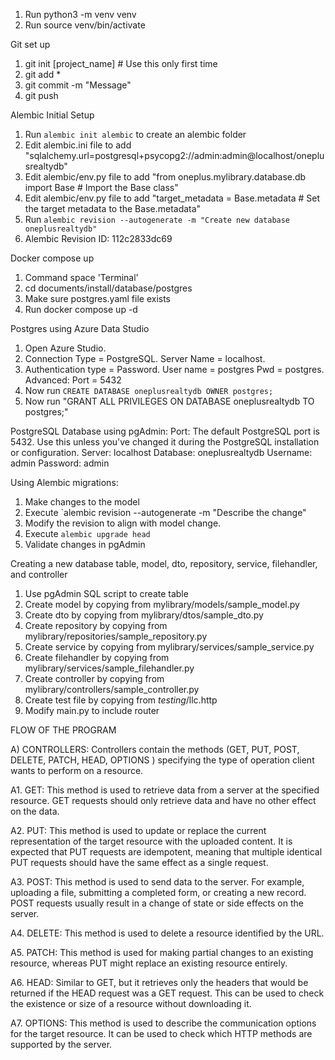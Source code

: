 1. Run python3 -m venv venv
2. Run source venv/bin/activate

Git set up

1. git init [project_name] # Use this only first time
2. git add \*
3. git commit -m "Message"
4. git push

Alembic Initial Setup

1. Run `alembic init alembic` to create an alembic folder
2. Edit alembic.ini file to add "sqlalchemy.url=postgresql+psycopg2://admin:admin@localhost/oneplusrealtydb"
3. Edit alembic/env.py file to add "from oneplus.mylibrary.database.db import Base # Import the Base class"
4. Edit alembic/env.py file to add "target_metadata = Base.metadata # Set the target metadata to the Base.metadata"
5. Run `alembic revision --autogenerate -m "Create new database oneplusrealtydb"`
6. Alembic Revision ID: 112c2833dc69

Docker compose up

1. Command space 'Terminal'
2. cd documents/install/database/postgres
3. Make sure postgres.yaml file exists
4. Run docker compose up -d

Postgres using Azure Data Studio

1. Open Azure Studio.
2. Connection Type = PostgreSQL. Server Name = localhost.
3. Authentication type = Password. User name = postgres Pwd = postgres. Advanced: Port = 5432
4. Now run `CREATE DATABASE oneplusrealtydb OWNER postgres;`
5. Now run "GRANT ALL PRIVILEGES ON DATABASE oneplusrealtydb TO postgres;"

PostgreSQL Database using pgAdmin:
Port: The default PostgreSQL port is 5432. Use this unless you've changed it during the PostgreSQL installation or configuration.
Server: localhost
Database: oneplusrealtydb
Username: admin
Password: admin

Using Alembic migrations:

1. Make changes to the model
2. Execute `alembic revision --autogenerate -m "Describe the change"
3. Modify the revision to align with model change.
4. Execute `alembic upgrade head`
5. Validate changes in pgAdmin

Creating a new database table, model, dto, repository, service, filehandler, and controller

1. Use pgAdmin SQL script to create table
2. Create model by copying from mylibrary/models/sample_model.py
3. Create dto by copying from mylibrary/dtos/sample_dto.py
4. Create repository by copying from mylibrary/repositories/sample_repository.py
5. Create service by copying from mylibrary/services/sample_service.py
6. Create filehandler by copying from mylibrary/services/sample_filehandler.py
7. Create controller by copying from mylibrary/controllers/sample_controller.py
8. Create test file by copying from _testing_/llc.http
9. Modify main.py to include router

FLOW OF THE PROGRAM

A) CONTROLLERS:
Controllers contain the methods (GET, PUT, POST, DELETE, PATCH, HEAD, OPTIONS ) specifying the type of operation client wants to perform on a resource.

A1. GET: This method is used to retrieve data from a server at the specified resource. GET requests should only retrieve data and have no other effect on the data.

A2. PUT: This method is used to update or replace the current representation of the target resource with the uploaded content. It is expected that PUT requests are idempotent, meaning that multiple identical PUT requests should have the same effect as a single request.

A3. POST: This method is used to send data to the server. For example, uploading a file, submitting a completed form, or creating a new record. POST requests usually result in a change of state or side effects on the server.

A4. DELETE: This method is used to delete a resource identified by the URL.

A5. PATCH: This method is used for making partial changes to an existing resource, whereas PUT might replace an existing resource entirely.

A6. HEAD: Similar to GET, but it retrieves only the headers that would be returned if the HEAD request was a GET request. This can be used to check the existence or size of a resource without downloading it.

A7. OPTIONS: This method is used to describe the communication options for the target resource. It can be used to check which HTTP methods are supported by the server.

